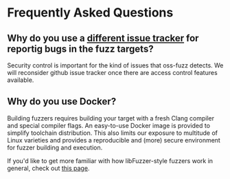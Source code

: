 # Frequently Asked Questions

## Why do you use a [different issue tracker](https://bugs.chromium.org/p/oss-fuzz/issues/list) for reportig bugs in the fuzz targets?

Security control is important for the kind of issues that oss-fuzz detects.
We will reconsider github issue tracker once there are access control
features available.

## Why do you use Docker?

Building fuzzers requires building your target with a fresh Clang compiler and special compiler flags. 
An easy-to-use Docker image is provided to simplify toolchain distribution. This also limits our exposure
to multitude of Linux varieties and provides a reproducible and (more) secure environment for fuzzer
building and execution.

If you'd like to get more familiar with how libFuzzer-style fuzzers work in
general, check out [this page](http://llvm.org/docs/LibFuzzer.html).
